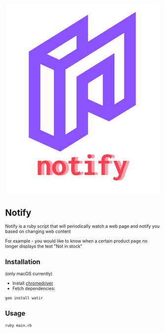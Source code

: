 <p align="center">
  <img src="logo.png" width="600">
</p>

# Notify

Notify is a ruby script that will periodically watch a web page and notify you based on changing web content

For example - you would like to know when a certain product page no longer displays the text "Not in stock"

## Installation

(only macOS currently)

- Install [chromedriver](https://chromedriver.chromium.org/)
- Fetch dependencies:

```bash
gem install watir
```

## Usage

```bash
ruby main.rb
```
